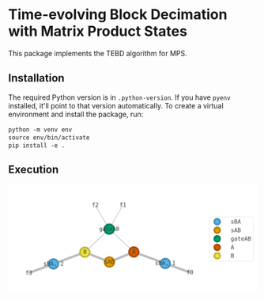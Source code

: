 # Time-evolving Block Decimation with Matrix Product States

This package implements the TEBD algorithm for MPS.

## Installation

The required Python version is in `.python-version`. If you have `pyenv` installed, it'll point to that version
automatically. To create a virtual environment and install the package, run:

```
python -m venv env
source env/bin/activate
pip install -e .
```

## Execution

![image](notebooks/apply_gate_step.png)
